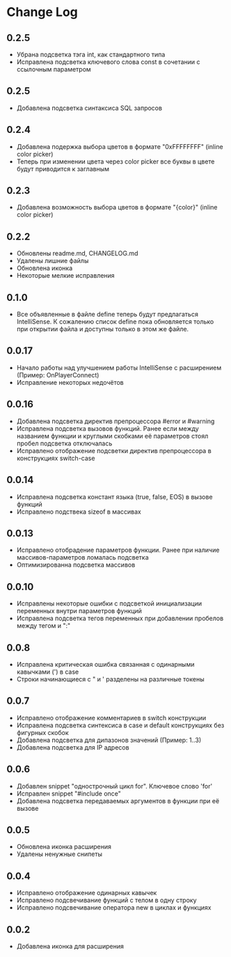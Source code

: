 # Change Log

## 0.2.5
- Убрана подсветка тэга int, как стандартного типа
- Исправлена подсветка ключевого слова const в сочетании с ссылочным параметром

## 0.2.5
- Добавлена подсветка синтаксиса SQL запросов

## 0.2.4
- Добавлена подержка выбора цветов в формате "0xFFFFFFFF" (inline color picker)
- Теперь при изменении цвета через color picker все буквы в цвете будут приводится к заглавным

## 0.2.3
- Добавлена возможность выбора цветов в формате "{color}" (inline color picker)

## 0.2.2
- Обновлены readme.md, CHANGELOG.md
- Удалены лишние файлы
- Обновлена иконка
- Некоторые мелкие исправления

## 0.1.0
- Все объявленные в файле define теперь будут предлагаться IntelliSense. К сожалению список define пока обновляется только при открытии файла и доступны только в этом же файле. 

## 0.0.17

- Начало работы над улучшением работы IntelliSense с расширением (Пример: OnPlayerConnect)
- Исправление некоторых недочётов

## 0.0.16

- Добавлена подсветка директив препроцессора #error и #warning 
- Исправлена подсветка вызовов функций. Ранее если между названием функции и круглыми скобками её параметров стоял пробел подсветка отключалась
- Исправлено отображение подсветки директив препроцессора в конструкциях switch-case

## 0.0.14

- Исправлена подсветка констант языка (true, false, EOS) в вызове функций
- Исправлено подствека sizeof в массивах

## 0.0.13

- Исправлено отобрадение параметров функции. Ранее при наличие массивов-параметров ломалась подсветка
- Оптимизированна подсветка массивов

## 0.0.10

- Исправлены некоторые ошибки с подсветкой инициализации переменных внутри параметров функций
- Исправлена подсветка тегов переменных при добавлении пробелов между тегом и ":"

## 0.0.8

- Исправлена критическая ошибка связанная с одинарными кавычками (') в case
- Строки начинающиеся с " и ' разделены на различные токены

## 0.0.7

- Исправлено отображение комментариев в switch конструкции
- Исправлена подсветка синтексиса в case и default конструкциях без фигурных скобок
- Добавлена подсветка для дипазонов значений (Пример: 1..3)
- Добавлена подсветка для IP адресов

## 0.0.6

- Добавлен snippet "однострочный цикл for". Ключевое слово 'for'
- Исправлен snippet "#include once"
- Добавлена подсветка передаваемых аргументов в функции при её вызове

## 0.0.5

- Обновлена иконка расширения
- Удалены ненужные снипеты

## 0.0.4

- Исправлено отображение одинарных кавычек
- Исправлено подсвечивание функций с телом в одну строку
- Исправлено подсвечивание оператора new в циклах и функциях

## 0.0.2

- Добавлена иконка для расширения